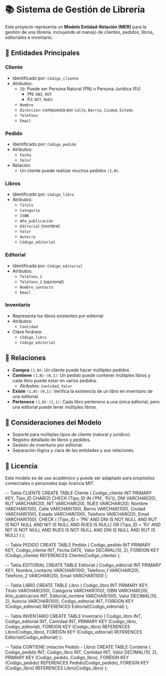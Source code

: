 # 📚 Sistema de Gestión de Librería

Este proyecto representa un **Modelo Entidad-Relación (MER)** para la gestión de una librería, incluyendo el manejo de clientes, pedidos, libros, editoriales e inventario.

## 🧩 Entidades Principales

### Cliente
- Identificado por: `Código_cliente`
- Atributos:
  - `ID`: Puede ser Persona Natural (PN) o Persona Jurídica (PJ)
    - PN: `DNI`, `RUT`
    - PJ: `NIT`, `RUES`
  - `Nombre`
  - `Dirección`: compuesta por `Calle`, `Barrio`, `Ciudad`, `Estado`
  - `Teléfono`
  - `Email`

### Pedido
- Identificado por: `Código_pedido`
- Atributos:
  - `Fecha`
  - `Valor`
- Relación:
  - Un cliente puede realizar muchos pedidos `(1,N)`.

### Libros
- Identificado por: `Código_libro`
- Atributos:
  - `Título`
  - `Categoría`
  - `ISBN`
  - `Año_publicación`
  - `Editorial` (nombre)
  - `Valor`
  - `Autor/a`
  - `Código_editorial`

### Editorial
- Identificada por: `Código_editorial`
- Atributos:
  - `Teléfono_1`
  - `Teléfono_2` (opcional)
  - `Nombre_contacto`
  - `Email`

### Inventario
- Representa los libros existentes por editorial
- Atributos:
  - `Cantidad`
- Clave foránea:
  - `Código_libro`
  - `Código_editorial`

## 🔗 Relaciones

- **Compra** `(1,N)`: Un cliente puede hacer múltiples pedidos.
- **Contiene** `(1,N)-(N,1)`: Un pedido puede contener múltiples libros y cada libro puede estar en varios pedidos.
  - Atributos: `Cantidad`, `Valor`
- **Existe** `(1,N)-(0,1)`: Verifica la existencia de un libro en inventario de una editorial.
- **Pertenece** `(1,N)-(1,1)`: Cada libro pertenece a una única editorial, pero una editorial puede tener múltiples libros.

## 📐 Consideraciones del Modelo
- Soporte para múltiples tipos de cliente (natural y jurídico).
- Registro detallado de libros y pedidos.
- Gestión de inventario por editorial.
- Separación lógica y clara de las entidades y sus relaciones.

## 📎 Licencia
Este modelo es de uso académico y puede ser adaptado para propósitos comerciales o personales bajo licencia MIT.





-- Tabla CLIENTE
CREATE TABLE Cliente (
    Codigo_cliente INT PRIMARY KEY,
    Tipo_ID CHAR(2) CHECK (Tipo_ID IN ('PN', 'PJ')),
    DNI VARCHAR(20),
    RUT VARCHAR(20),
    NIT VARCHAR(20),
    RUES VARCHAR(20),
    Nombre VARCHAR(100),
    Calle VARCHAR(100),
    Barrio VARCHAR(100),
    Ciudad VARCHAR(100),
    Estado VARCHAR(100),
    Telefono VARCHAR(20),
    Email VARCHAR(100),
    CHECK (
        (Tipo_ID = 'PN' AND DNI IS NOT NULL AND RUT IS NOT NULL AND NIT IS NULL AND RUES IS NULL) OR
        (Tipo_ID = 'PJ' AND NIT IS NOT NULL AND RUES IS NOT NULL AND DNI IS NULL AND RUT IS NULL)
    )
);

-- Tabla PEDIDO
CREATE TABLE Pedido (
    Codigo_pedido INT PRIMARY KEY,
    Codigo_cliente INT,
    Fecha DATE,
    Valor DECIMAL(10, 2),
    FOREIGN KEY (Codigo_cliente) REFERENCES Cliente(Codigo_cliente)
);

-- Tabla EDITORIAL
CREATE TABLE Editorial (
    Codigo_editorial INT PRIMARY KEY,
    Nombre_contacto VARCHAR(100),
    Telefono_1 VARCHAR(20),
    Telefono_2 VARCHAR(20),
    Email VARCHAR(100)
);

-- Tabla LIBRO
CREATE TABLE Libro (
    Codigo_libro INT PRIMARY KEY,
    Titulo VARCHAR(200),
    Categoria VARCHAR(100),
    ISBN VARCHAR(20),
    Año_publicacion INT,
    Editorial_nombre VARCHAR(100),
    Valor DECIMAL(10, 2),
    Autoria VARCHAR(100),
    Codigo_editorial INT,
    FOREIGN KEY (Codigo_editorial) REFERENCES Editorial(Codigo_editorial)
);

-- Tabla INVENTARIO
CREATE TABLE Inventario (
    Codigo_libro INT,
    Codigo_editorial INT,
    Cantidad INT,
    PRIMARY KEY (Codigo_libro, Codigo_editorial),
    FOREIGN KEY (Codigo_libro) REFERENCES Libro(Codigo_libro),
    FOREIGN KEY (Codigo_editorial) REFERENCES Editorial(Codigo_editorial)
);

-- Tabla CONTIENE (relación Pedido - Libro)
CREATE TABLE Contiene (
    Codigo_pedido INT,
    Codigo_libro INT,
    Cantidad INT,
    Valor DECIMAL(10, 2),
    PRIMARY KEY (Codigo_pedido, Codigo_libro),
    FOREIGN KEY (Codigo_pedido) REFERENCES Pedido(Codigo_pedido),
    FOREIGN KEY (Codigo_libro) REFERENCES Libro(Codigo_libro)
);


